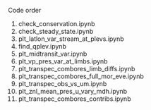 Code order
1. check_conservation.ipynb
2. check_steady_state.ipynb
3. plt_latlon_var_stream_at_plevs.ipynb
4. find_qplev.ipynb
5. plt_midtransit_var.ipynb
6. plt_vp_pres_var_at_limbs.ipynb
7. plt_transpec_combores_limb_diffs.ipynb
8. plt_transpec_combores_full_mor_eve.ipynb
9. plt_transpec_obs_vs_um.ipynb
10. plt_znl_mean_pres_u_vary_mdh.ipynb
11. plt_transpec_combores_contribs.ipynb
